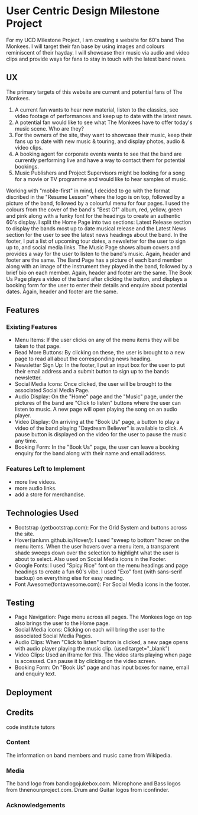 # User Centric Design Milestone Project
For my UCD Milestone Project, I am creating a website for 60's band The Monkees.  I will target their fan base 
by using images and colours reminiscent of their hayday.  I will showcase their music via audio 
and video clips and provide ways for fans to stay in touch with the latest band news.

## UX
The primary targets of this website are current and potential fans of The Monkees. 

1. A current fan wants to hear new material, listen to the classics, see video footage of performances and keep up to date with the latest news.
2. A potential fan would like to see what The Monkees have to offer today's music scene. Who are they?
3. For the owners of the site, they want to showcase their music, keep their fans up to date with new music & touring, and display photos, audio & video clips.
4. A booking agent for corporate events wants to see that the band are currently performing live and have a way to contact them for potential bookings.
5. Music Publishers and Project Supervisors might be looking for a song for a movie or TV programme and would like to hear samples of music.

Working with "mobile-first" in mind, I decided to go with the format discribed in the "Resume Lesson" where the logo is on top, followed by a picture of the band, followed by a colourful menu for four pages. 
I used the colours from the cover of the band's "Best Of" album, red, yellow, green and pink along with a funky font for the headings to create an authentic 60's display.
I split the Home Page into two sections: Latest Release section to display the bands most up to date musical release and the Latest News section for the user to see the latest news headings about the band.
In the footer, I put a list of upcoming tour dates, a newsletter for the user to sign up to, and social media links. 
The Music Page shows album covers and provides a way for the user to listen to the band's music. Again, header and footer are the same.
The Band Page has a picture of each band member along with an image of the instrument they played in the band, followed by a brief bio on each member. Again, header and footer are the same.
The Book Us Page plays a video of the band after clicking the button, and displays a booking form for the user to enter their details and enquire about potential dates. Again, header and footer are the same.

## Features
### Existing Features
- Menu Items: If the user clicks on any of the menu items they will be taken to that page.
- Read More Buttons: By clicking on these, the user is brought to a new page to read all about the corresponding news heading.
- Newsletter Sign Up: In the footer, I put an input box for the user to put their email address and a submit button to sign up to the bands newsletter.
- Social Media Icons: Once clicked, the user will be brought to the associated Social Media Page.
- Audio Display: On the "Home" page and the "Music" page, under the pictures of the band are "Click to listen" buttons where the user can listen to music. A new page will open playing the song on an audio player.
- Video Display: On arriving at the "Book Us" page, a button to play a video of the band playing "Daydream Believer" is available to click. A pause button is displayed on the video for the user to pause the music any time.
- Booking Form: In the "Book Us" page, the user can leave a booking enquiry for the band along with their name and email address.

### Features Left to Implement
- more live videos.
- more audio links.
- add a store for merchandise.

## Technologies Used
- Bootstrap (getbootstrap.com): For the Grid System and buttons across the site.
- Hover(ianlunn.github.io/Hover/): I used "sweep to bottom" hover on the menu items.  When the user hovers over a menu item, a transparent shade sweeps down over the selection to highlight what the user is about to select.  Also used on Social Media icons in the Footer.
- Google Fonts: I used "Spicy Rice" font on the menu headings and page headings to create a fun 60's vibe.  I used "Exo" font (with sans-serif backup) on everything else for easy reading.
- Font Awesome(fontawesome.com): For Social Media icons in the footer.

## Testing
- Page Navigation: Page menu across all pages.  The Monkees logo on top also brings the user to the Home page.
- Social Media icons: Clicking on each will bring the user to the associated Social Media Pages.
- Audio Clips: When "Click to listen" button is clicked, a new page opens with audio player playing the music clip. (used target="_blank")
- Video Clips: Used an iframe for this.  The video starts playing when page is accessed.  Can pause it by clicking on the video screen.
- Booking Form: On "Book Us" page and has input boxes for name, email and enquiry text.

## Deployment

## Credits
code institute tutors

### Content
The information on band members and music came from Wikipedia.

### Media
The band logo from bandlogojukebox.com.
Microphone and Bass logos from thnenounproject.com.
Drum and Guitar logos from iconfinder.

### Acknowledgements